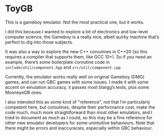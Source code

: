 # ToyGB

This is a gameboy emulator. Not the most practical one, but it works.

I did this because I wanted to explore a bit of electronics and low-level computer science, the Gameboy is a really nice, albeit quirky machine that’s perfect to dig into those subjects.

It was also a way to explore the new C++ coroutines in C++20 (so this requires a compiler that supports them, like GCC 10+). So if you need an example, there’s some boilerplate coroutine code in `include/util/component.hpp` and `src/util/component.cpp`

Currently, the emulator works really well on original Gameboy (DMG) games, and can run GBC games with some issues. I made it with some accent on emulation accuracy, it passes most blargg’s tests, plus some MooneyeGB ones.

I also intended this as some kind of "reference", not that I’m particularly competent here, but coroutines, despite their performance cost, make the code much, much more straightforward than most other emulators, and I tried to document as much as I could, so this may be a fine reference for other new emulator developers for some unintuitive behaviours. Note that there might be errors and inaccuracies, especially within GBC behaviour.
